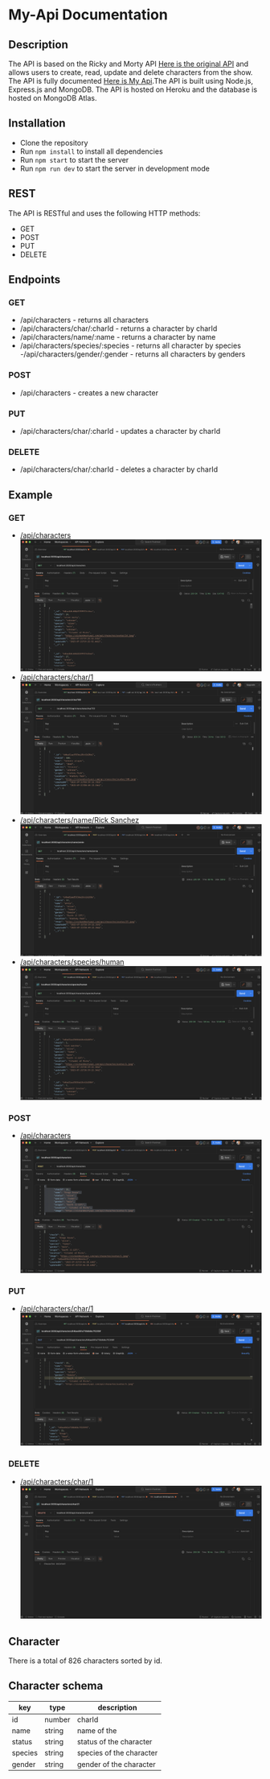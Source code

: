 # My-Api Documentation

## Description

 The API is based on the Ricky and Morty API [Here is the original API](https://rickandmortyapi.com/api/character) and allows users to create, read, update and delete characters from the show. The API is fully documented [Here is My Api](https://my-apii-825654ca4ef9.herokuapp.com/api/characters).The API is built using Node.js, Express.js and MongoDB. The API is hosted on Heroku and the database is hosted on MongoDB Atlas.

## Installation

- Clone the repository
- Run `npm install` to install all dependencies
- Run `npm start` to start the server
- Run `npm run dev` to start the server in development mode


## REST

The API is RESTful and uses the following HTTP methods:

- GET
- POST
- PUT
- DELETE

## Endpoints

### GET

- /api/characters - returns all characters
- /api/characters/char/:charId - returns a character by charId
- /api/characters/name/:name - returns a character by name
- /api/characters/species/:species - returns all character by species
-/api/characters/gender/:gender  - returns all characters by genders

### POST

- /api/characters - creates a new character

### PUT

- /api/characters/char/:charId - updates a character by charId

### DELETE

- /api/characters/char/:charId - deletes a character by charId

## Example

### GET

- [/api/characters](https://my-apii-825654ca4ef9.herokuapp.com/api/characters)
    ![GET](./images/getMain.png)
- [/api/characters/char/1](https://my-apii-825654ca4ef9.herokuapp.com/api/characters/char/1)
    ![GET](./images/getByCharId.png)
- [/api/characters/name/Rick Sanchez](https://my-apii-825654ca4ef9.herokuapp.com/api/characters/name/Rick%20Sanchez)
    ![GET](./images/getByName.png)
- [/api/characters/species/human](https://my-apii-825654ca4ef9.herokuapp.com/api/characters/species/human)
    ![GET](./images/getBySpecies.png)

### POST

- [/api/characters](https://my-apii-825654ca4ef9.herokuapp.com/api/characters)
    ![POST](./images/create.png)

### PUT

- [/api/characters/char/1](https://my-apii-825654ca4ef9.herokuapp.com/api/characters/char/1)
    ![PUT](./images/update.png)

### DELETE

- [/api/characters/char/1](https://my-apii-825654ca4ef9.herokuapp.com/api/characters/char/1)
    ![DELETE](./images/delete.png)

## Character

There is a total of 826 characters sorted by id.

## Character schema

  | key | type | description |
  | --- | ---- | ----------- |
  | id | number | charId|
  | name | string | name of the |character |
  | status | string | status of the character |
  | species | string | species of the character |
  | gender | string | gender of the character |